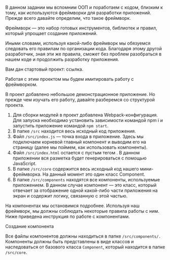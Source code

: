 В данном задании мы вспомним ООП и поработаем с кодом, близким к тому, как используются фреймворки для разработки приложений. Прежде всего давайте определим, что такое фреймворк.

Фреймворк — это набор готовых инструментов, библиотек и правил, который упрощает создание приложений. 

Иными словами, используя какой-либо фреймворк мы обязуемся следовать его правилам по организации кода. Благодаря этому другой разработчик, зная эти же правила, сможет без проблем разобраться в нашем коде и продолжить разработку приложения. 

Вам дан стартовый проект: ссылка.

Работая с этим проектом мы будем имитировать работу с фреймворком. 

В проект добавлено небольшое демонстрационное приложение. Но прежде чем изучать его работу, давайте разберемся со структурой проекта. 

1. Для сборки модулей в проект добавлена Webpack-конфигурация. Для запуска необходимо установить зависимости командой npm i и запустить приложение командой `npm start`.
2. В папке `/src` находится весь исходный код приложения.
3. Файл `/src/index.js` — точка входа в приложение. Здесь мы подключаем корневой главный компонент и выводим его на страницу (далее мы поймем, как использовать компоненты).
4. Файл `/src/index.html` остается с пустым тегом <body>. В данном приложении вся разметка будет генерироваться с помощью JavaScript.
5. В папке `/src/core` содержится весь исходный код нашего мини-фреймворка. На данный момент это один класс Component.
6. В папке `/src/components` находятся все компоненты, используемые приложением. В данном случае компонент — это класс, который отвечает за отображение одной какой-либо части приложения на экран и содержит логику, связанную с этой частью.

На компонентах мы остановимся подробнее. Используя наш фреймворк, мы должны соблюдать некоторые правила работы с ним. Ниже приведена инструкция по работе с компонентами.

Создание компонента

Все файлы компонентов должны находиться в папке `/src/components/.` Компоненты должны быть представлены в виде классов и наследоваться от базового класса `Component`, который находится в папке `/src/core`.